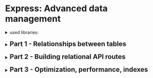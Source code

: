 # Express: Advanced data management

<details>
<summary>used libraries:</summary>

```js
npm init -y
npm install date-fns, express, uuid
npm install nodemon -D
npm install nodemon -g
npm install cors
npm install better-sqlite3
```

</details>

<br />

<details>
<summary><h2 style="display:inline"><strong>Part 1 - Relationships between tables</strong></h2></summary>

1. ### Update **database/database.js**:
   replace `console.log('The DB and table "employees" have been created!')` with

```js
db.prepare(
	`CREATE TABLE IF NOT EXISTS projects
  (
    id INTEGER PRIMARY KEY AUTOINCREMENT,
    employee_id INTEGER NOT NULL,
    project_name TEXT NOT NULL,
    deadline TEXT,
    FOREIGN KEY (employee_id) REFERENCES employees(id)
  )`
).run()

db.prepare(
	`CREATE TABLE IF NOT EXISTS skills
    (
      id INTEGER PRIMARY KEY AUTOINCREMENT,
      name TEXT NOT NULL UNIQUE
    )`
).run()

db.prepare(
	`CREATE TABLE IF NOT EXISTS employee_skills 
    (
      employee_id INTEGER NOT NULL,
      skill_id INTEGER NOT NULL,
      PRIMARY KEY (employee_id, skill_id),
      FOREIGN KEY (employee_id) REFERENCES employees(id),
      FOREIGN KEY (skill_id) REFERENCES skills(id)
    )`
).run()

console.log('The DB and tables have been created!')
```

2. ### Start the server

- New tables should be created. Check console output.

1. ### Open program **DB Browser for SQLite**:

- check if new tables `projects`, `skills` and `employee_skills` have been created
- tab **Execute SQL** --> execute:

```sql
INSERT INTO projects (employee_id, project_name, deadline)
VALUES (40, "Project Blue Book", "2025-09-01");
```

```sql
INSERT INTO projects (employee_id, project_name, deadline)
VALUES (40, "Project Bluebeam", "2025-09-01")
```

```sql
INSERT INTO skills (name) VALUES("Digging");
INSERT INTO skills (name) VALUES("Driving");
INSERT INTO skills (name) VALUES("Hairstyling");
INSERT INTO skills (name) VALUES("Receptionist");
INSERT INTO skills (name) VALUES("Fullstack developer");
INSERT INTO skills (name) VALUES("Customer support");
```

```sql
INSERT INTO employee_skills (employee_id, skill_id) VALUES (35, 5);
INSERT INTO employee_skills (employee_id, skill_id) VALUES (42, 6);
INSERT INTO employee_skills (employee_id, skill_id) VALUES (12, 3);
INSERT INTO employee_skills (employee_id, skill_id) VALUES (15, 1);
INSERT INTO employee_skills (employee_id, skill_id) VALUES (50, 4);
INSERT INTO employee_skills (employee_id, skill_id) VALUES (26, 2);
```

- tab **Browse Data** -> choose Table:

  - "projects" -> see records
  - "skills" -> see records
  - "employee_skills" -> see records

- save Project

4. ### Create **queries\projectsWithEmployee.js**:

```js
import { db } from '../database/database.js'

export function getProjectsWithEmployee() {
	return db
		.prepare(
			`
      SELECT projects.project_name, projects.deadline, employees.first_name, employees.last_name FROM projects INNER JOIN employees ON projects.employee_id = employees.id
      `
		)
		.all()
}
```

5. ### Create **routes/projects.js**

```js
import { Router } from 'express'
import { getProjectsWithEmployee } from '../queries/projectsWithEmployee.js'

export const projectsRouter = new Router()

projectsRouter.get('/active-projects', (req, res) => {
	const data = getProjectsWithEmployee()
	res.json(data)
})
```

6. ### Update **server.js**:

   after `app.use('/', rootRouter)` add `app.use("/projects", projectsRouter)` + import router

7. ### Open browser:
   `http://localhost:3500/projects/active-projects`

Result should be:

```
[
  {
    "project_name": "Project Blue Book",
    "deadline": "2025-09-01",
    "first_name": "Joshua",
    "last_name": "Walker"
  },
  {
    "project_name": "Project Bluebeam",
    "deadline": "2025-09-01",
    "first_name": "Joshua",
    "last_name": "Walker"
  }
]
```

</details>

<br />

<details>
<summary><h2 style="display:inline"><strong>Part 2 - Building relational API routes</strong></h2></summary>

<br />

1. ### Create **queries\employeesWithSkills.js**

```js
import { db } from '../database/database.js'

export function getEmployeesWithSkills() {
	return db
		.prepare(
			`
      SELECT employees.first_name, employees.last_name, skills.name AS skill FROM employees
      INNER JOIN employee_skills ON employees.id = employee_skills.employee_id
      INNER JOIN skills ON employee_skills.skill_id = skills.id
      `
		)
		.all()
}
```

2. ### Create **queries\projectsByEmployeeID.js**

```js
import { db } from '../database/database.js'

export function getProjectsByEmployeeID(employeeID) {
	return db
		.prepare(
			`
      SELECT project_name, deadline FROM projects
      WHERE employee_id = ?
      `
		)
		.all(employeeID)
}
```

3. ### Create **queries\skillsByEmployeeID.js**

```js
import { db } from '../database/database.js'

export function getSkillsByEmployeeID(employeeID) {
	return db
		.prepare(
			`
      SELECT skills.name as skill FROM employee_skills
      INNER JOIN skills ON employee_skills. skill_id = skills.id
      WHERE employee_skills.employee_id = ?
      `
		)
		.all(employeeID)
}
```

4. ### Create **queries\latestProjects.js**

```js
import { db } from '../database/database.js'

export function getLatestProjects() {
	return db
		.prepare(
			`
      SELECT project_name, deadline FROM projects
      ORDER BY deadline DESC
      LIMIT 5
      `
		)
		.all()
}
```

5. ### Create **routes\skills.js**

```js
import { Router } from 'express'
import { getEmployeesWithSkills } from '../queries/employeesWithSkills.js'
import { getSkillsByEmployeeID } from '../queries/skillsByEmployeeID.js'

export const skillsRouter = new Router()

skillsRouter.get('/', (req, res) => {
	const data = getEmployeesWithSkills()
	res.json(data)
})

skillsRouter.get('/employee/:id', (req, res) => {
	const employeeID = req.params.id
	const data = getSkillsByEmployeeID(employeeID)
	res.json(data)
})
```

6. ### Update **routes\projects.js**: add

```js
import { getLatestProjects } from '../queries/latestProjects.js'
import { getProjectsByEmployeeID } from '../queries/projectsByEmployeeID.js'

projectsRouter.get('/by-employee/:id', (req, res) => {
	const employeeID = req.params.id
	const data = getProjectsByEmployeeID(employeeID)
	res.json(data)
})

projectsRouter.get('/latest', (req, res) => {
	const data = getLatestProjects()
	res.json(data)
})
```

7. ### Update **server.js**

- attach router `app.use('/skills', skillsRouter)` + import

8. ### Open browser to test:

   - `http://localhost:3500/skills`
   - `http://localhost:3500/skills/employee/35`
   - `http://localhost:3500/projects/by-employee/40`
   - `http://localhost:3500/projects/latest`

</details>

<br />

<details>
<summary><h2 style="display:inline"><strong>Part 3 - Optimization, performance, indexes</strong></h2></summary>

<br />

### **🔷 Indexes:**

1. ### Update **database\database.js**:
   before `console.log` add

```js
//* --------------------------------- Indexes -------------------------------- */
db.prepare(
	`
CREATE INDEX IF NOT EXISTS idx_projects_employee_id
ON projects (employee_id)
`
).run()

db.prepare(
	`
CREATE INDEX IF NOT EXISTS idx_employee_skills_employee_id
ON employee_skills (employee_id)
`
).run()

db.prepare(
	`
CREATE INDEX IF NOT EXISTS idx_projects_project_name
ON projects (project_name)
`
).run()

db.prepare(
	`
CREATE INDEX IF NOT EXISTS idx_skills_name
ON skills (name)
`
).run()
```

2. ### Run the server
3. ### Open program **DB Browser for SQLite**:

- tab **Database Structure** --> **Indices**: 4 indexes should be created

4. ### Save the project

### **🔷 Filtering with `WHERE`:**

Using `WHERE` clauses reduces the amount of data processed by limiting rows at the earliest stage of query execution. Efficient filters can significantly improve performance, especially when combined with proper indexes. Poorly selective or non-indexed filters, however, can still cause full table scans.

- Purpose: Reduce the dataset early in query execution.
- Performance: Works best when the filter columns are indexed.

```sql
-- Fast if 'age' is indexed
SELECT *
FROM users
WHERE age > 30;
```

### **🔷 Limitation with `LIMIT`:**

The `LIMIT` clause restricts the number of rows returned, which reduces memory usage and network transfer. While it speeds up result delivery to the client, it does not optimize the underlying scan or filtering itself. To achieve the best performance, `LIMIT` is often used together with indexed filtering or sorting.

- Purpose: Restrict the number of rows returned to the client.
- Performance: Reduces transfer/memory, but doesn’t optimize the scan itself.

```sql
-- Returns only the first 10 rows
SELECT *
FROM products
ORDER BY created_at DESC
LIMIT 10;
```

</details>

